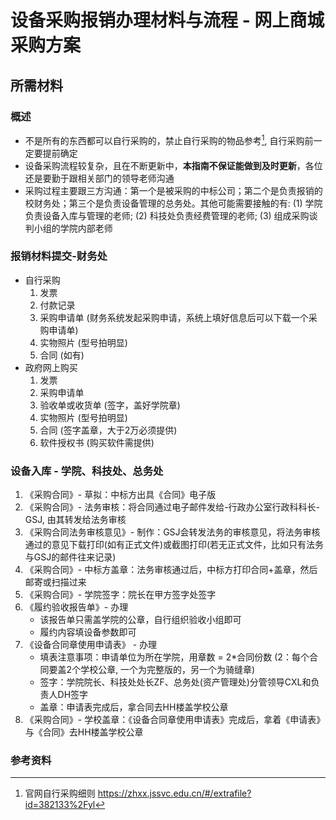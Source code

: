 # 设备采购报销办理材料与流程 - 网上商城采购方案

## 所需材料

### 概述

* 不是所有的东西都可以自行采购的，禁止自行采购的物品参考[^1], 自行采购前一定要提前确定
* 设备采购流程较复杂，且在不断更新中，**本指南不保证能做到及时更新**，各位还是要勤于跟相关部门的领导老师沟通
* 采购过程主要跟三方沟通：第一个是被采购的中标公司；第二个是负责报销的校财务处；第三个是负责设备管理的总务处。其他可能需要接触的有: (1) 学院负责设备入库与管理的老师; (2) 科技处负责经费管理的老师; (3) 组成采购谈判小组的学院内部老师

### 报销材料提交-财务处

* 自行采购
  1. 发票
  2. 付款记录
  3. 采购申请单 (财务系统发起采购申请，系统上填好信息后可以下载一个采购申请单)
  4. 实物照片 (型号拍明显)
  5. 合同 (如有) 
* 政府网上购买
  1. 发票
  2. 采购申请单 
  3. 验收单或收货单 (签字，盖好学院章)
  4. 实物照片 (型号拍明显)
  5. 合同 (签字盖章，大于2万必须提供)
  6. 软件授权书 (购买软件需提供)

### 设备入库 - 学院、科技处、总务处

1. 《采购合同》- 草拟：中标方出具《合同》电子版
2. 《采购合同》- 法务审核：将合同通过电子邮件发给-行政办公室行政科科长-GSJ, 由其转发给法务审核
3. 《采购合同法务审核意见》- 制作：GSJ会转发法务的审核意见，将法务审核通过的意见下载打印(如有正式文件)或截图打印(若无正式文件，比如只有法务与GSJ的邮件往来记录)
4. 《采购合同》- 中标方盖章：法务审核通过后，中标方打印合同+盖章，然后邮寄或扫描过来
5. 《采购合同》- 学院签字：院长在甲方签字处签字
6. 《履约验收报告单》- 办理
    * 该报告单只需盖学院的公章，自行组织验收小组即可
    * 履约内容填设备参数即可
7. 《设备合同章使用申请表》 - 办理
    * 填表注意事项：申请单位为所在学院，用章数 = 2*合同份数 (2：每个合同要盖2个学校公章, 一个为完整版的，另一个为骑缝章)
    * 签字：学院院长、科技处处长ZF、总务处(资产管理处)分管领导CXL和负责人DH签字
    * 盖章：申请表完成后，拿合同去HH楼盖学校公章
8. 《采购合同》- 学校盖章：《设备合同章使用申请表》完成后，拿着《申请表》与《合同》去HH楼盖学校公章
 
### 参考资料
[^1]: 官网自行采购细则 https://zhxx.jssvc.edu.cn/#/extrafile?id=382133%2Fyl
